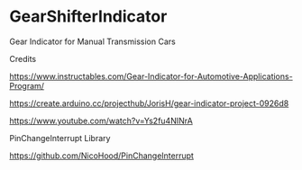 # GearShifterIndicator
Gear Indicator for Manual Transmission Cars


Credits

https://www.instructables.com/Gear-Indicator-for-Automotive-Applications-Program/

https://create.arduino.cc/projecthub/JorisH/gear-indicator-project-0926d8

https://www.youtube.com/watch?v=Ys2fu4NINrA

PinChangeInterrupt Library

https://github.com/NicoHood/PinChangeInterrupt